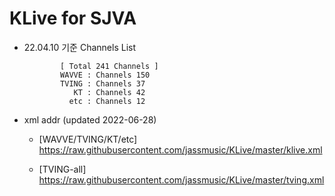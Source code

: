 # KLive for SJVA

* 22.04.10 기준 Channels List

              [ Total 241 Channels ]
              WAVVE : Channels 150
              TVING : Channels 37
                 KT : Channels 42
                etc : Channels 12

* xml addr (updated 2022-06-28)

  - [WAVVE/TVING/KT/etc]
    https://raw.githubusercontent.com/jassmusic/KLive/master/klive.xml

  - [TVING-all]
    https://raw.githubusercontent.com/jassmusic/KLive/master/tving.xml


